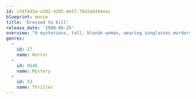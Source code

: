 ```yaml
---
id: c34f4d3a-a382-4205-8e57-7842ab444eac
blueprint: movie
title: 'Dressed to Kill'
release_date: '1980-06-25'
overview: "A mysterious, tall, blonde woman, wearing sunglasses murders one of a psychiatrist's patients, and now she's after the prostitute who witnessed it."
genres:
  -
    id: 27
    name: Horror
  -
    id: 9648
    name: Mystery
  -
    id: 53
    name: Thriller
---
```

